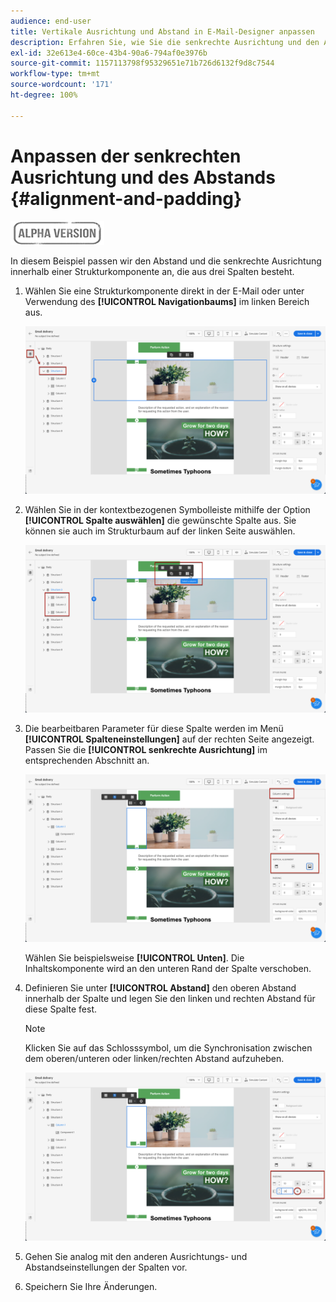 ```yaml
---
audience: end-user
title: Vertikale Ausrichtung und Abstand in E-Mail-Designer anpassen
description: Erfahren Sie, wie Sie die senkrechte Ausrichtung und den Abstand anpassen.
exl-id: 32e613e4-60ce-43b4-90a6-794af0e3976b
source-git-commit: 1157113798f95329651e71b726d6132f9d8c7544
workflow-type: tm+mt
source-wordcount: '171'
ht-degree: 100%

---
```


# Anpassen der senkrechten Ausrichtung und des Abstands {#alignment-and-padding}

![](../assets/do-not-localize/badge.png)

In diesem Beispiel passen wir den Abstand und die senkrechte Ausrichtung innerhalb einer Strukturkomponente an, die aus drei Spalten besteht.

1. Wählen Sie eine Strukturkomponente direkt in der E-Mail oder unter Verwendung des **[!UICONTROL Navigationbaums]** im linken Bereich aus.

   ![](assets/alignment_1.png)

1. Wählen Sie in der kontextbezogenen Symbolleiste mithilfe der Option **[!UICONTROL Spalte auswählen]** die gewünschte Spalte aus. Sie können sie auch im Strukturbaum auf der linken Seite auswählen.

   ![](assets/alignment_2.png)

1. Die bearbeitbaren Parameter für diese Spalte werden im Menü **[!UICONTROL Spalteneinstellungen]** auf der rechten Seite angezeigt. Passen Sie die **[!UICONTROL senkrechte Ausrichtung]** im entsprechenden Abschnitt an.

   ![](assets/alignment_3.png)

   Wählen Sie beispielsweise **[!UICONTROL Unten]**. Die Inhaltskomponente wird an den unteren Rand der Spalte verschoben.

1. Definieren Sie unter **[!UICONTROL Abstand]** den oberen Abstand innerhalb der Spalte und legen Sie den linken und rechten Abstand für diese Spalte fest.

   >[!NOTE]
   >
   >Klicken Sie auf das Schlosssymbol, um die Synchronisation zwischen dem oberen/unteren oder linken/rechten Abstand aufzuheben.

   ![](assets/alignment_4.png)

1. Gehen Sie analog mit den anderen Ausrichtungs- und Abstandseinstellungen der Spalten vor.

1. Speichern Sie Ihre Änderungen.
